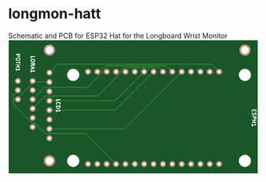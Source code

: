# longmon-hatt
Schematic and PCB for ESP32 Hat for the Longboard Wrist Monitor
![pcb_simulation_image_top](./pictures/pcb_simulation_image_top.png)
